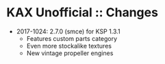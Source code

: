 # KAX Unofficial :: Changes

* 2017-1024: 2.7.0 (smce) for KSP 1.3.1
	+ Features custom parts category
	+ Even more stockalike textures
	+ New vintage propeller engines 
